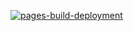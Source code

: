 [![pages-build-deployment](https://github.com/moniquelive/expert-funicular/actions/workflows/pages/pages-build-deployment/badge.svg)](https://github.com/moniquelive/expert-funicular/actions/workflows/pages/pages-build-deployment)
